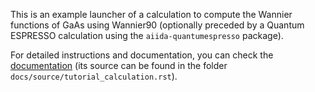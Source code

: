 This is an example launcher of a calculation to compute the Wannier
functions of GaAs using Wannier90 (optionally preceded by
a Quantum ESPRESSO calculation using the `aiida-quantumespresso` package).

For detailed instructions and documentation, you can check the
[documentation](https://aiida-wannier90.readthedocs.io/) (its source
can be found in the folder `docs/source/tutorial_calculation.rst`).

